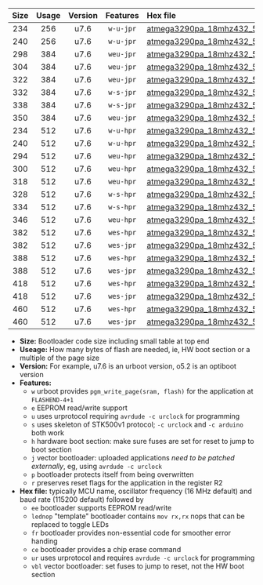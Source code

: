|Size|Usage|Version|Features|Hex file|
|:-:|:-:|:-:|:-:|:--|
|234|256|u7.6|`w-u-jpr`|[atmega3290pa_18mhz432_57600bps_ur_vbl.hex](https://raw.githubusercontent.com/stefanrueger/urboot/main/atmega3290pa_18mhz432_57600bps_ur_vbl.hex)|
|240|256|u7.6|`w-u-jpr`|[atmega3290pa_18mhz432_57600bps_lednop_ur_vbl.hex](https://raw.githubusercontent.com/stefanrueger/urboot/main/atmega3290pa_18mhz432_57600bps_lednop_ur_vbl.hex)|
|298|384|u7.6|`weu-jpr`|[atmega3290pa_18mhz432_57600bps_ee_ur_vbl.hex](https://raw.githubusercontent.com/stefanrueger/urboot/main/atmega3290pa_18mhz432_57600bps_ee_ur_vbl.hex)|
|304|384|u7.6|`weu-jpr`|[atmega3290pa_18mhz432_57600bps_ee_lednop_ur_vbl.hex](https://raw.githubusercontent.com/stefanrueger/urboot/main/atmega3290pa_18mhz432_57600bps_ee_lednop_ur_vbl.hex)|
|322|384|u7.6|`weu-jpr`|[atmega3290pa_18mhz432_57600bps_ee_lednop_fr_ur_vbl.hex](https://raw.githubusercontent.com/stefanrueger/urboot/main/atmega3290pa_18mhz432_57600bps_ee_lednop_fr_ur_vbl.hex)|
|332|384|u7.6|`w-s-jpr`|[atmega3290pa_18mhz432_57600bps_vbl.hex](https://raw.githubusercontent.com/stefanrueger/urboot/main/atmega3290pa_18mhz432_57600bps_vbl.hex)|
|338|384|u7.6|`w-s-jpr`|[atmega3290pa_18mhz432_57600bps_lednop_vbl.hex](https://raw.githubusercontent.com/stefanrueger/urboot/main/atmega3290pa_18mhz432_57600bps_lednop_vbl.hex)|
|350|384|u7.6|`weu-jpr`|[atmega3290pa_18mhz432_57600bps_ee_lednop_fr_ce_ur_vbl.hex](https://raw.githubusercontent.com/stefanrueger/urboot/main/atmega3290pa_18mhz432_57600bps_ee_lednop_fr_ce_ur_vbl.hex)|
|234|512|u7.6|`w-u-hpr`|[atmega3290pa_18mhz432_57600bps_ur.hex](https://raw.githubusercontent.com/stefanrueger/urboot/main/atmega3290pa_18mhz432_57600bps_ur.hex)|
|240|512|u7.6|`w-u-hpr`|[atmega3290pa_18mhz432_57600bps_lednop_ur.hex](https://raw.githubusercontent.com/stefanrueger/urboot/main/atmega3290pa_18mhz432_57600bps_lednop_ur.hex)|
|294|512|u7.6|`weu-hpr`|[atmega3290pa_18mhz432_57600bps_ee_ur.hex](https://raw.githubusercontent.com/stefanrueger/urboot/main/atmega3290pa_18mhz432_57600bps_ee_ur.hex)|
|300|512|u7.6|`weu-hpr`|[atmega3290pa_18mhz432_57600bps_ee_lednop_ur.hex](https://raw.githubusercontent.com/stefanrueger/urboot/main/atmega3290pa_18mhz432_57600bps_ee_lednop_ur.hex)|
|318|512|u7.6|`weu-hpr`|[atmega3290pa_18mhz432_57600bps_ee_lednop_fr_ur.hex](https://raw.githubusercontent.com/stefanrueger/urboot/main/atmega3290pa_18mhz432_57600bps_ee_lednop_fr_ur.hex)|
|328|512|u7.6|`w-s-hpr`|[atmega3290pa_18mhz432_57600bps.hex](https://raw.githubusercontent.com/stefanrueger/urboot/main/atmega3290pa_18mhz432_57600bps.hex)|
|334|512|u7.6|`w-s-hpr`|[atmega3290pa_18mhz432_57600bps_lednop.hex](https://raw.githubusercontent.com/stefanrueger/urboot/main/atmega3290pa_18mhz432_57600bps_lednop.hex)|
|346|512|u7.6|`weu-hpr`|[atmega3290pa_18mhz432_57600bps_ee_lednop_fr_ce_ur.hex](https://raw.githubusercontent.com/stefanrueger/urboot/main/atmega3290pa_18mhz432_57600bps_ee_lednop_fr_ce_ur.hex)|
|382|512|u7.6|`wes-hpr`|[atmega3290pa_18mhz432_57600bps_ee.hex](https://raw.githubusercontent.com/stefanrueger/urboot/main/atmega3290pa_18mhz432_57600bps_ee.hex)|
|382|512|u7.6|`wes-jpr`|[atmega3290pa_18mhz432_57600bps_ee_vbl.hex](https://raw.githubusercontent.com/stefanrueger/urboot/main/atmega3290pa_18mhz432_57600bps_ee_vbl.hex)|
|388|512|u7.6|`wes-hpr`|[atmega3290pa_18mhz432_57600bps_ee_lednop.hex](https://raw.githubusercontent.com/stefanrueger/urboot/main/atmega3290pa_18mhz432_57600bps_ee_lednop.hex)|
|388|512|u7.6|`wes-jpr`|[atmega3290pa_18mhz432_57600bps_ee_lednop_vbl.hex](https://raw.githubusercontent.com/stefanrueger/urboot/main/atmega3290pa_18mhz432_57600bps_ee_lednop_vbl.hex)|
|418|512|u7.6|`wes-hpr`|[atmega3290pa_18mhz432_57600bps_ee_lednop_fr.hex](https://raw.githubusercontent.com/stefanrueger/urboot/main/atmega3290pa_18mhz432_57600bps_ee_lednop_fr.hex)|
|418|512|u7.6|`wes-jpr`|[atmega3290pa_18mhz432_57600bps_ee_lednop_fr_vbl.hex](https://raw.githubusercontent.com/stefanrueger/urboot/main/atmega3290pa_18mhz432_57600bps_ee_lednop_fr_vbl.hex)|
|460|512|u7.6|`wes-hpr`|[atmega3290pa_18mhz432_57600bps_ee_lednop_fr_ce.hex](https://raw.githubusercontent.com/stefanrueger/urboot/main/atmega3290pa_18mhz432_57600bps_ee_lednop_fr_ce.hex)|
|460|512|u7.6|`wes-jpr`|[atmega3290pa_18mhz432_57600bps_ee_lednop_fr_ce_vbl.hex](https://raw.githubusercontent.com/stefanrueger/urboot/main/atmega3290pa_18mhz432_57600bps_ee_lednop_fr_ce_vbl.hex)|

- **Size:** Bootloader code size including small table at top end
- **Useage:** How many bytes of flash are needed, ie, HW boot section or a multiple of the page size
- **Version:** For example, u7.6 is an urboot version, o5.2 is an optiboot version
- **Features:**
  + `w` urboot provides `pgm_write_page(sram, flash)` for the application at `FLASHEND-4+1`
  + `e` EEPROM read/write support
  + `u` uses urprotocol requiring `avrdude -c urclock` for programming
  + `s` uses skeleton of STK500v1 protocol; `-c urclock` and `-c arduino` both work
  + `h` hardware boot section: make sure fuses are set for reset to jump to boot section
  + `j` vector bootloader: uploaded applications *need to be patched externally*, eg, using `avrdude -c urclock`
  + `p` bootloader protects itself from being overwritten
  + `r` preserves reset flags for the application in the register R2
- **Hex file:** typically MCU name, oscillator frequency (16 MHz default) and baud rate (115200 default) followed by
  + `ee` bootloader supports EEPROM read/write
  + `lednop` "template" bootloader contains `mov rx,rx` nops that can be replaced to toggle LEDs
  + `fr` bootloader provides non-essential code for smoother error handing
  + `ce` bootloader provides a chip erase command
  + `ur` uses urprotocol and requires `avrdude -c urclock` for programming
  + `vbl` vector bootloader: set fuses to jump to reset, not the HW boot section
